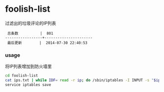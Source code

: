 foolish-list
============

过滤出的垃圾评论的IP列表

```
 总条数          |  801       
-----------------+----------------------
 最后更新        |  2014-07-30 22:40:53     
```

### usage

将IP列表增加到防火墙里

```bash
cd foolish-list
cat ips.txt | while IDF= read -r ip; do /sbin/iptables -I INPUT -s "$ip" -j DROP; done
service iptables save
```
